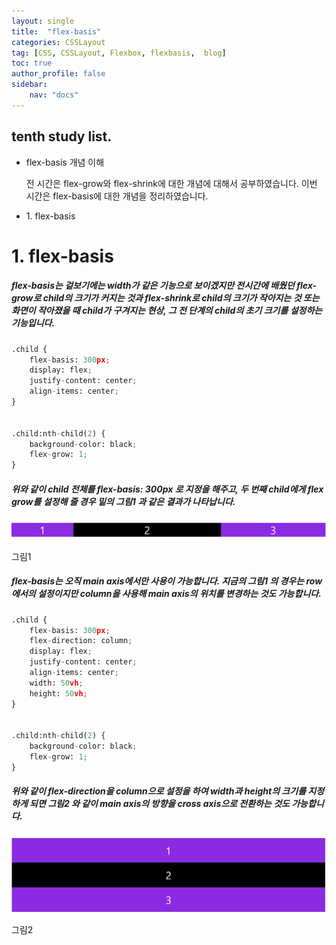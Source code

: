 ```yaml
---
layout: single
title:  "flex-basis"
categories: CSSLayout
tag: [CSS, CSSLayout, Flexbox, flexbasis,  blog]
toc: true
author_profile: false
sidebar:
    nav: "docs"
---
```


<div class="notice">
<h2>tenth study list.</h2>
<ul>
    <li>flex-basis 개념 이해</li>
    <p>전 시간은 flex-grow와 flex-shrink에 대한 개념에 대해서 공부하였습니다. 이번 시간은 flex-basis에 대한 개념을 정리하였습니다.</p>
    <li>1. flex-basis</li>
</ul>
</div>

# 1. flex-basis
<h5>flex-basis는 겉보기에는 width가 같은 기능으로 보이겠지만 전시간에 배웠던 flex-grow로 child의 크기가 커지는 것과 flex-shrink로 child의 크기가 작아지는 것 또는 화면이 작아졌을 때 child가 구겨지는 현상, 그 전 단계의 child의 초기 크기를 설정하는 기능입니다.</h5>

```python
.child {
    flex-basis: 300px;
    display: flex;
    justify-content: center;
    align-items: center;
}


.child:nth-child(2) {
    background-color: black;
    flex-grow: 1;
}
```

<h5>위와 같이 child 전체를 flex-basis: 300px 로 지정을 해주고, 두 번째 child에게 flex grow를 설정해 줄 경우 밑의 그림1 과 같은 결과가 나타납니다.</h5>

![image-20220711185644876](https://github.com/LeeGwonSeon/LeeGwonSeon.github.io/blob/master/imeages/2022-07-11-tenth_flexBasis/image-20220711185644876.png?raw=true)

그림1

<h5>flex-basis는 오직 main axis에서만 사용이 가능합니다.
지금의 그림1 의 경우는 row에서의 설정이지만 column을 사용해 main axis의 위치를 변경하는 것도 가능합니다.</h5>

```python
.child {
    flex-basis: 300px;
    flex-direction: column;
    display: flex;
    justify-content: center;
    align-items: center;
    width: 50vh;
    height: 50vh;
}


.child:nth-child(2) {
    background-color: black;
    flex-grow: 1;
}
```
<h5>위와 같이 flex-direction을 column으로 설정을 하여 width과 height의 크기를 지정하게 되면 그림2 와 같이 main axis의 방향을 cross axis으로 전환하는 것도 가능합니다.</h5>

![image-20220711190918597](https://github.com/LeeGwonSeon/LeeGwonSeon.github.io/blob/master/imeages/2022-07-11-tenth_flexBasis/image-20220711190918597.png?raw=true)

그림2
